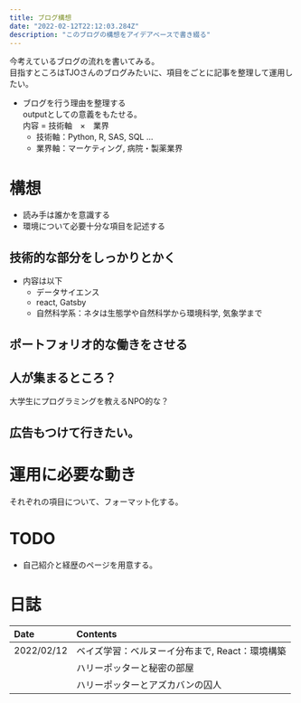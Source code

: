 ```yaml
---
title: ブログ構想
date: "2022-02-12T22:12:03.284Z"
description: "このブログの構想をアイデアベースで書き綴る"
---
```


今考えているブログの流れを書いてみる。  
目指すところはTJOさんのブログみたいに、項目をごとに記事を整理して運用したい。

- ブログを行う理由を整理する  
outputとしての意義をもたせる。  
内容 = 技術軸　×　業界  
    - 技術軸：Python, R, SAS, SQL ...  
    - 業界軸：マーケティング, 病院・製薬業界

# 構想
- 読み手は誰かを意識する
- 環境について必要十分な項目を記述する

## 技術的な部分をしっかりとかく
- 内容は以下
    - データサイエンス
    - react, Gatsby
    - 自然科学系：ネタは生態学や自然科学から環境科学, 気象学まで

## ポートフォリオ的な働きをさせる

## 人が集まるところ？
大学生にプログラミングを教えるNPO的な？

## 広告もつけて行きたい。

# 運用に必要な動き
それぞれの項目について、フォーマット化する。

# TODO
- 自己紹介と経歴のページを用意する。

# 日誌

| Date   | Contents                                   
| :----- | :---------------------------------------|
| 2022/02/12 | ベイズ学習：ベルヌーイ分布まで, React：環境構築|
|        | ハリーポッターと秘密の部屋|
|        | ハリーポッターとアズカバンの囚人|
